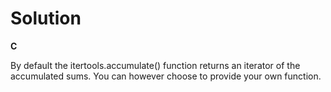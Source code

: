 # Solution

**C**

By default the itertools.accumulate() function returns an iterator of the accumulated sums. You can however choose to provide your own function.
